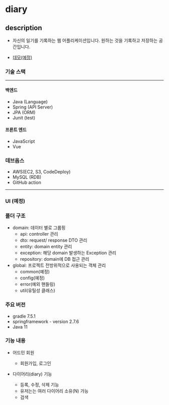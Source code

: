 # diary

## description 
- 자신의 일기를 기록하는 웹 어플리케이션입니다.
원하는 것을 기록하고 저장하는 공간입니다. 

* [데모(예정)](https://docs.gradle.org)

### 기술 스택
***
#### 백엔드
- Java (Language)
- Spring (API Server)
- JPA (ORM)
- Junit (test)
#### 프론트 엔드
- JavaScript 
- Vue

### 데브옵스
- AWS(EC2, S3, CodeDeploy)
- MySQL (RDB)
- GitHub action

*** 
### UI (예정)

### 폴더 구조 
- domain: 데이터 별로 그룹핑
  - api: controller 관리
  - dto: request/ response DTO 관리
  - entity: domain entity 관리
  - exception: 해당 domain 발생하는 Exception 관리
  - repository: domain에 DB 접근 관리
- global: 프로젝트 전방위적으로 사용되는 객체 관리
  - common(예정)
  - config(예정)
  - error(예외 핸들링)
  - util(유틸성 클래스)
  
### 주요 버전 
- gradle 7.5.1
- springframework - version 2.7.6
- Java 11


### 기능 내용
- 어드민 회원
  - 회원가입, 로그인
  
- 다이어리(diary) 기능
  - 등록, 수정, 삭제 기능
  - 유저는는 여러 다이어리 소유(N) 가능
  - 검색
